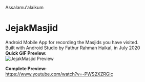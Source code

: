 Assalamu'alaikum

# JejakMasjid
Android Mobile App for recording the Masjids you have visited. <br>
Built with Android Studio by Fathur Rahman Haikal, in July 2020 <br>
<b> Quick GIF Preview: </b> <br>
![JejakMasjid Preview](https://github.com/fathur-rahman/JejakMasjid/blob/master/JejakMasjd%20gif/JejakMasjid_1.gif)

<b> Complete Preview: </b> <br>
https://www.youtube.com/watch?v=-PWS2XZRGlc
